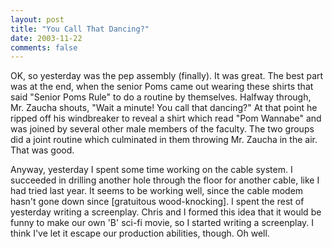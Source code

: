 ```yaml
---
layout: post
title: "You Call That Dancing?"
date: 2003-11-22
comments: false
---
```

OK, so yesterday was the pep assembly (finally). It was great. The best part
was at the end, when the senior Poms came out wearing these shirts that said
"Senior Poms Rule" to do a routine by themselves. Halfway through, Mr. Zaucha
shouts, "Wait a minute! You call that dancing?" At that point he ripped off
his windbreaker to reveal a shirt which read "Pom Wannabe" and was joined by
several other male members of the faculty. The two groups did a joint routine
which culminated in them throwing Mr. Zaucha in the air. That was good.




Anyway, yesterday I spent some time working on the cable system. I succeeded
in drilling another hole through the floor for another cable, like I had tried
last year. It seems to be working well, since the cable modem hasn't gone down
since \[gratuitous wood-knocking\]. I spent the rest of yesterday writing a
screenplay. Chris and I formed this idea that it would be funny to make our
own 'B' sci-fi movie, so I started writing a screenplay. I think I've let it
escape our production abilities, though. Oh well.

